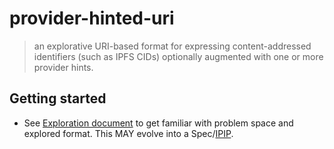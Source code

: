 # provider-hinted-uri

> an explorative URI-based format for expressing content-addressed identifiers (such as IPFS CIDs) optionally augmented with one or more provider hints.

## Getting started

- See [Exploration document](./EXPLORATION.md) to get familiar with problem space and explored format. This MAY evolve into a Spec/[IPIP](https://github.com/ipfs/specs?tab=readme-ov-file#interplanetary-improvement-process-ipip).
